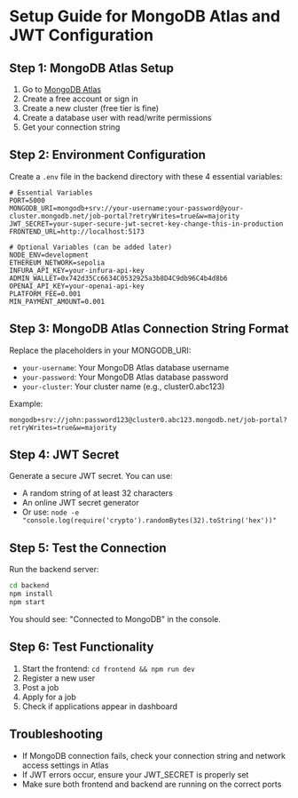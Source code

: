 # Setup Guide for MongoDB Atlas and JWT Configuration

## Step 1: MongoDB Atlas Setup

1. Go to [MongoDB Atlas](https://cloud.mongodb.com/)
2. Create a free account or sign in
3. Create a new cluster (free tier is fine)
4. Create a database user with read/write permissions
5. Get your connection string

## Step 2: Environment Configuration

Create a `.env` file in the backend directory with these 4 essential variables:

```env
# Essential Variables
PORT=5000
MONGODB_URI=mongodb+srv://your-username:your-password@your-cluster.mongodb.net/job-portal?retryWrites=true&w=majority
JWT_SECRET=your-super-secure-jwt-secret-key-change-this-in-production
FRONTEND_URL=http://localhost:5173

# Optional Variables (can be added later)
NODE_ENV=development
ETHEREUM_NETWORK=sepolia
INFURA_API_KEY=your-infura-api-key
ADMIN_WALLET=0x742d35Cc6634C0532925a3b8D4C9db96C4b4d8b6
OPENAI_API_KEY=your-openai-api-key
PLATFORM_FEE=0.001
MIN_PAYMENT_AMOUNT=0.001
```

## Step 3: MongoDB Atlas Connection String Format

Replace the placeholders in your MONGODB_URI:
- `your-username`: Your MongoDB Atlas database username
- `your-password`: Your MongoDB Atlas database password  
- `your-cluster`: Your cluster name (e.g., cluster0.abc123)

Example:
```
mongodb+srv://john:password123@cluster0.abc123.mongodb.net/job-portal?retryWrites=true&w=majority
```

## Step 4: JWT Secret

Generate a secure JWT secret. You can use:
- A random string of at least 32 characters
- An online JWT secret generator
- Or use: `node -e "console.log(require('crypto').randomBytes(32).toString('hex'))"`

## Step 5: Test the Connection

Run the backend server:
```bash
cd backend
npm install
npm start
```

You should see: "Connected to MongoDB" in the console.

## Step 6: Test Functionality

1. Start the frontend: `cd frontend && npm run dev`
2. Register a new user
3. Post a job
4. Apply for a job
5. Check if applications appear in dashboard

## Troubleshooting

- If MongoDB connection fails, check your connection string and network access settings in Atlas
- If JWT errors occur, ensure your JWT_SECRET is properly set
- Make sure both frontend and backend are running on the correct ports 